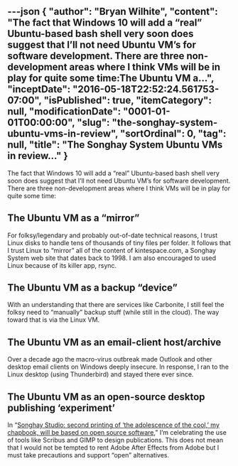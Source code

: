 ---json
{
  "author": "Bryan Wilhite",
  "content": "The fact that Windows 10 will add a “real” Ubuntu-based bash shell very soon does suggest that I’ll not need Ubuntu VM’s for software development. There are three non-development areas where I think VMs will be in play for quite some time:The Ubuntu VM a...",
  "inceptDate": "2016-05-18T22:52:24.561753-07:00",
  "isPublished": true,
  "itemCategory": null,
  "modificationDate": "0001-01-01T00:00:00",
  "slug": "the-songhay-system-ubuntu-vms-in-review",
  "sortOrdinal": 0,
  "tag": null,
  "title": "The Songhay System Ubuntu VMs in review…"
}
---

The fact that Windows 10 will add a “real” Ubuntu-based bash shell very soon does suggest that I’ll not need Ubuntu VM’s for software development. There are three non-development areas where I think VMs will be in play for quite some time:

## The Ubuntu VM as a “mirror”

For folksy/legendary and probably out-of-date technical reasons, I trust Linux disks to handle tens of thousands of tiny files per folder. It follows that I trust Linux to “mirror” all of the content of kintespace.com, a Songhay System web site that dates back to 1998. I am also encouraged to used Linux because of its killer app, rsync.

## The Ubuntu VM as a backup “device”

With an understanding that there are services like Carbonite, I still feel the folksy need to “manually” backup stuff (while still in the cloud). The way toward that is via the Linux VM.

## The Ubuntu VM as an email-client host/archive

Over a decade ago the macro-virus outbreak made Outlook and other desktop email clients on Windows deeply insecure. In response, I ran to the Linux desktop (using Thunderbird) and stayed there ever since.

## The Ubuntu VM as an open-source desktop publishing ‘experiment’

In “[Songhay Studio: second printing of ‘the adolescence of the cool,’ my chapbook, will be based on open source software](http://kintespace.com/rasxlog/?p=3508),” I’m celebrating the use of tools like Scribus and GIMP to design publications. This does not mean that I would not be tempted to rent Adobe After Effects from Adobe but I must take precautions and support “open” alternatives.
